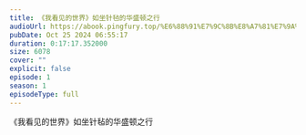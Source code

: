 ```yaml
---
title: 《我看见的世界》如坐针毡的华盛顿之行
audioUrl: https://abook.pingfury.top/%E6%88%91%E7%9C%8B%E8%A7%81%E7%9A%84%E4%B8%96%E7%95%8C-01-%E5%A6%82%E5%9D%90%E9%92%88%E6%AF%A1%E7%9A%84%E5%8D%8E%E7%9B%9B%E9%A1%BF%E4%B9%8B%E8%A1%8C-t36k8x4k.mp3
pubDate: Oct 25 2024 06:55:17
duration: 0:17:17.352000
size: 6078
cover: ""
explicit: false
episode: 1
season: 1
episodeType: full
---
```

《我看见的世界》如坐针毡的华盛顿之行